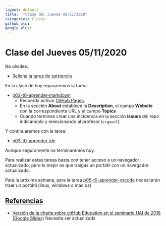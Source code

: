 ```yaml
---
layout: default
title:  "Clase del Jueves 05/11/2020"
categories: Clases
github_alu: 
google_plus: 
---
```


# Clase del Jueves 05/11/2020

No olvides:

* [Rellena la tarea de asistencia](https://campusdoctoradoyposgrado.ull.es/mod/attendance/view.php?id=283483)
  


En la clase de hoy repasaremos la tarea:


* [p02-t0-aprender-markdown]({{site.baseurl}}/tema0-introduccion/practicas/p02-t0-aprender-markdown/)
  - Recuerda activar [GitHub Pages](). 
  - En la sección **About** establece la **Description**, el campo **Website** con la correspondiente URL y el campo **Topics**
  - Cuando termines crear una incidencia en la sección **issues** del repo indicándolo y mencionando al profesor (`crguezl`)


Y continuaremos con la tarea:

* [p03-t0-aprender-ide]({{site.baseurl}}/tema0-introduccion/practicas/p03-t0-aprender-ide/)

Aunque seguramente no terminaremos hoy.

Para realizar estas tareas basta con tener acceso a un navegador actualizado, pero 
lo mejor es que traigas un portátil con un navegador actualizado.

Para la próxima semana, para la tarea [p05-t0-aprender-vscode]({{site.baseurl}}/tema0-introduccion/practicas/p05-t0-aprender-vscode) necesitarán traer un portátil (linux, windows o mac os)




## [Referencias](references)

* [Versión de la charla sobre gitHub Education en el seminario UAI de 2018 (Google Slides)](https://docs.google.com/presentation/d/1LAZUS4SX7axmzEUElh2Oz2DqC1cJA6PUvb1KixJ1KWw/edit?usp=sharing) Necesita ser actualizada